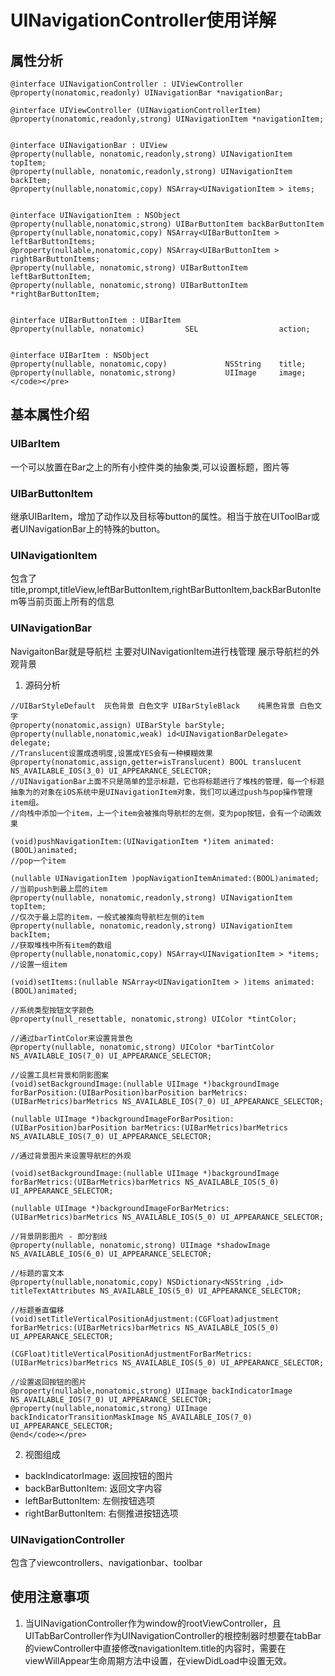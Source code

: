 # UINavigationController使用详解

## 属性分析
```
@interface UINavigationController : UIViewController
@property(nonatomic,readonly) UINavigationBar *navigationBar;

@interface UIViewController (UINavigationControllerItem)
@property(nonatomic,readonly,strong) UINavigationItem *navigationItem;


@interface UINavigationBar : UIView
@property(nullable, nonatomic,readonly,strong) UINavigationItem topItem;
@property(nullable, nonatomic,readonly,strong) UINavigationItem backItem;
@property(nullable,nonatomic,copy) NSArray<UINavigationItem > items;


@interface UINavigationItem : NSObject
@property(nullable,nonatomic,strong) UIBarButtonItem backBarButtonItem
@property(nullable,nonatomic,copy) NSArray<UIBarButtonItem > leftBarButtonItems;
@property(nullable,nonatomic,copy) NSArray<UIBarButtonItem > rightBarButtonItems;
@property(nullable, nonatomic,strong) UIBarButtonItem leftBarButtonItem;
@property(nullable, nonatomic,strong) UIBarButtonItem *rightBarButtonItem;


@interface UIBarButtonItem : UIBarItem
@property(nullable, nonatomic)         SEL                  action;


@interface UIBarItem : NSObject
@property(nullable, nonatomic,copy)             NSString    title;
@property(nullable, nonatomic,strong)           UIImage     image;</code></pre> 
```

## 基本属性介绍
### UIBarItem
 一个可以放置在Bar之上的所有小控件类的抽象类,可以设置标题，图片等
 
   
### UIBarButtonItem
 继承UIBarItem，增加了动作以及目标等button的属性。相当于放在UIToolBar或者UINavigationBar上的特殊的button。
 
   
### UINavigationItem
 包含了title,prompt,titleView,leftBarButtonItem,rightBarButtonItem,backBarButonItem等当前页面上所有的信息
 
   
### UINavigationBar
NavigaitonBar就是导航栏 主要对UINavigationItem进行栈管理 展示导航栏的外观背景

1. 源码分析
```
//UIBarStyleDefault  灰色背景 白色文字 UIBarStyleBlack    纯黑色背景 白色文字
@property(nonatomic,assign) UIBarStyle barStyle;
@property(nullable,nonatomic,weak) id<UINavigationBarDelegate> delegate;
//Translucent设置成透明度,设置成YES会有一种模糊效果
@property(nonatomic,assign,getter=isTranslucent) BOOL translucent NS_AVAILABLE_IOS(3_0) UI_APPEARANCE_SELECTOR; 
//UINavigationBar上面不只是简单的显示标题，它也将标题进行了堆栈的管理，每一个标题抽象为的对象在iOS系统中是UINavigationItem对象，我们可以通过push与pop操作管理item组。
//向栈中添加一个item，上一个item会被推向导航栏的左侧，变为pop按钮，会有一个动画效果

(void)pushNavigationItem:(UINavigationItem *)item animated:(BOOL)animated;
//pop一个item

(nullable UINavigationItem )popNavigationItemAnimated:(BOOL)animated; 
//当前push到最上层的item
@property(nullable, nonatomic,readonly,strong) UINavigationItem topItem;
//仅次于最上层的item，一般式被推向导航栏左侧的item
@property(nullable, nonatomic,readonly,strong) UINavigationItem backItem;
//获取堆栈中所有item的数组
@property(nullable,nonatomic,copy) NSArray<UINavigationItem > *items;
//设置一组item

(void)setItems:(nullable NSArray<UINavigationItem > )items animated:(BOOL)animated; 

//系统类型按钮文字颜色
@property(null_resettable, nonatomic,strong) UIColor *tintColor;

//通过barTintColor来设置背景色
@property(nullable, nonatomic,strong) UIColor *barTintColor NS_AVAILABLE_IOS(7_0) UI_APPEARANCE_SELECTOR;

//设置工具栏背景和阴影图案
(void)setBackgroundImage:(nullable UIImage *)backgroundImage forBarPosition:(UIBarPosition)barPosition barMetrics:(UIBarMetrics)barMetrics NS_AVAILABLE_IOS(7_0) UI_APPEARANCE_SELECTOR;

(nullable UIImage *)backgroundImageForBarPosition:(UIBarPosition)barPosition barMetrics:(UIBarMetrics)barMetrics NS_AVAILABLE_IOS(7_0) UI_APPEARANCE_SELECTOR;

//通过背景图片来设置导航栏的外观

(void)setBackgroundImage:(nullable UIImage *)backgroundImage forBarMetrics:(UIBarMetrics)barMetrics NS_AVAILABLE_IOS(5_0) UI_APPEARANCE_SELECTOR;

(nullable UIImage *)backgroundImageForBarMetrics:(UIBarMetrics)barMetrics NS_AVAILABLE_IOS(5_0) UI_APPEARANCE_SELECTOR;

//背景阴影图片 - 即分割线
@property(nullable, nonatomic,strong) UIImage *shadowImage NS_AVAILABLE_IOS(6_0) UI_APPEARANCE_SELECTOR;

//标题的富文本
@property(nullable,nonatomic,copy) NSDictionary<NSString ,id> titleTextAttributes NS_AVAILABLE_IOS(5_0) UI_APPEARANCE_SELECTOR;

//标题垂直偏移
(void)setTitleVerticalPositionAdjustment:(CGFloat)adjustment forBarMetrics:(UIBarMetrics)barMetrics NS_AVAILABLE_IOS(5_0) UI_APPEARANCE_SELECTOR;

(CGFloat)titleVerticalPositionAdjustmentForBarMetrics:(UIBarMetrics)barMetrics NS_AVAILABLE_IOS(5_0) UI_APPEARANCE_SELECTOR;

//设置返回按钮的图片
@property(nullable,nonatomic,strong) UIImage backIndicatorImage NS_AVAILABLE_IOS(7_0) UI_APPEARANCE_SELECTOR;
@property(nullable,nonatomic,strong) UIImage backIndicatorTransitionMaskImage NS_AVAILABLE_IOS(7_0) UI_APPEARANCE_SELECTOR;
@end</code></pre> 
```

2. 视图组成
- backIndicatorImage: 返回按钮的图片
- backBarButtonItem: 返回文字内容
- leftBarButtonItem: 左侧按钮选项
- rightBarButtonItem: 右侧推进按钮选项
   
### UINavigationController
 包含了viewcontrollers、navigationbar、toolbar

 ## 使用注意事项
 1. 当UINavigationController作为window的rootViewController，且UITabBarController作为UINavigationController的根控制器时想要在tabBar的viewController中直接修改navigationItem.title的内容时，需要在viewWillAppear生命周期方法中设置，在viewDidLoad中设置无效。